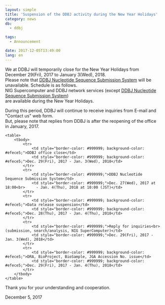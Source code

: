 ```yaml
---
layout: simple
title: 'Suspension of the DDBJ activity during the New Year Holidays'
category: news
db:
  - ddbj

tags:
  - Announcement

date: 2017-12-05T13:49:00
lang: en
---
```


<p>We at DDBJ will temporarily close for the New Year Holidays from December 29(Fri), 2017 to January 3(Wed), 2018.<br>Please note that <a href="/ddbj/web-submission-e.html">DDBJ Nucleotide Sequence Submission System</a> will be unavailable. Schedule is as follows.<br>NIG Supercomputer and DDBJ network services (except <a href="/ddbj/web-submission-e.html">DDBJ Nucleotide Sequence Submission System</a>) <br>are available during the New Year Holidays.</p>

<p>During this period, DDBJ will continue to receive inquiries from E-mail and "Contact us" web form.<br>But, please note that replies from DDBJ is after the reopening of the office in January, 2017.</p>
<div class="main_table format">

    <table>
        <tbody>
            <tr>
                <td style="border-color: #999999; background-color: #efece5;">DDBJ office close</td>
                <td style="border-color: #999999; background-color: #efece5;">Dec. 29(Fri), 2017 - Jan. 3(Wed), 2018</td>
            </tr>
            <tr>
                <td style="border-color: #999999;">DDBJ Nucleotide Sequence Submission System</td>
                <td style="border-color: #999999;">Dec. 27(Wed), 2017 at 18:00<br>     - Jan. 4(Thu), 2018 at 10:00 (JST)</td>
            </tr>
            <tr>
                <td style="border-color: #999999; background-color: #efece5;">Data release suspension</td>
                <td style="border-color: #999999; background-color: #efece5;">Dec. 28(Thu), 2017 - Jan. 4(Thu), 2018</td>
            </tr>
            <tr>
                <td style="border-color: #999999;">Reply for inquiries<br>(submission, search/analysis, NIG SuperComputer)</td>
                <td style="border-color: #999999;">Dec. 29(Fri), 2017 - Jan. 3(Wed), 2018</td>
            </tr>
            <tr>
                <td style="border-color: #999999; background-color: #efece5;">DRA, BioProject, BioSample, JGA Accession No. issue</td>
                <td style="border-color: #999999; background-color: #efece5;">Dec. 29(Fri), 2017 - Jan. 4(Thu), 2018</td>
            </tr>
        </tbody>
    </table>
</div>

<p>Thank you for your understanding and cooperation.</p>

<p>December 5, 2017</p>
